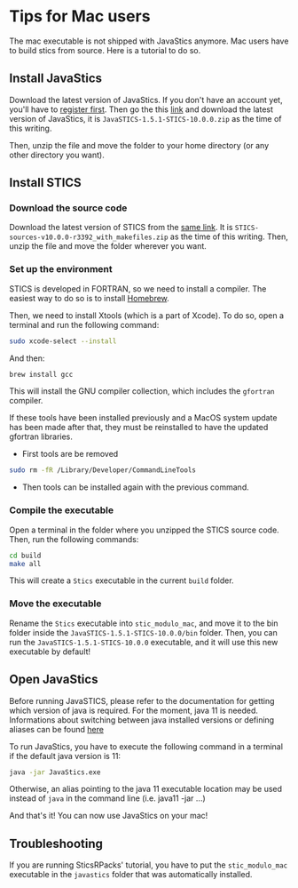# Tips for Mac users

The mac executable is not shipped with JavaStics anymore. Mac users have to build stics from source. Here is a tutorial to do so.

## Install JavaStics

Download the latest version of JavaStics. If you don't have an account yet, you'll have to [register first](https://w3.avignon.inra.fr/forge/account/register). Then go the this [link](https://w3.avignon.inra.fr/forge/projects/stics_main_projecv/files) and download the latest version of JavaStics, it is `JavaSTICS-1.5.1-STICS-10.0.0.zip` as the time of this writing.

Then, unzip the file and move the folder to your home directory (or any other directory you want).

## Install STICS

### Download the source code

Download the latest version of STICS from the [same link](https://w3.avignon.inra.fr/forge/projects/stics_main_projecv/files). It is `STICS-sources-v10.0.0-r3392_with_makefiles.zip` as the time of this writing. Then, unzip the file and move the folder wherever you want.

### Set up the environment

STICS is developed in FORTRAN, so we need to install a compiler. The easiest way to do so is to install [Homebrew](https://brew.sh/). 

Then, we need to install Xtools (which is a part of Xcode). To do so, open a terminal and run the following command:

```bash
sudo xcode-select --install
```
And then:
```bash
brew install gcc
```

This will install the GNU compiler collection, which includes the `gfortran` compiler.

If these tools have been installed previously and a MacOS system update has been made after that, they must be reinstalled
to have the updated gfortran libraries. 
* First tools are be removed   
```bash
sudo rm -fR /Library/Developer/CommandLineTools
```
* Then tools can be  installed again with the previous command.

### Compile the executable

Open a terminal in the folder where you unzipped the STICS source code. Then, run the following commands:

```bash
cd build
make all
```

This will create a `Stics` executable in the current `build` folder. 

### Move the executable

Rename the `Stics` executable into `stic_modulo_mac`, and move it to the bin folder inside the `JavaSTICS-1.5.1-STICS-10.0.0/bin` folder. Then, you can run the `JavaSTICS-1.5.1-STICS-10.0.0` executable, and it will use this new executable by default!

## Open JavaStics

Before running JavaSTICS, please refer to the documentation for getting which version of java is required.
For the moment, java 11 is needed.
Informations about switching between java installed versions or defining aliases can be found [here](https://medium.com/@manvendrapsingh/installing-many-jdk-versions-on-macos-dfc177bc8c2b)

To run JavaStics, you have to execute the following command in a terminal if the default java version is 11:

```bash
java -jar JavaStics.exe 
```
Otherwise, an alias pointing to the java 11 executable location may be used instead of `java` in the command line (i.e. java11 -jar ...)

And that's it! You can now use JavaStics on your mac!

## Troubleshooting

If you are running SticsRPacks' tutorial, you have to put the `stic_modulo_mac` executable in the `javastics` folder that was automatically installed.
